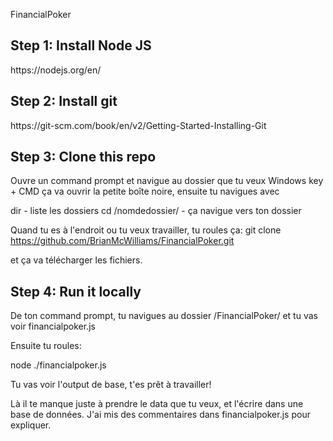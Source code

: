 FinancialPoker

<h2>
Step 1: Install Node JS
</h2>
https://nodejs.org/en/

<h2>
Step 2: Install git
</h2>
https://git-scm.com/book/en/v2/Getting-Started-Installing-Git

<h2>
Step 3: Clone this repo
</h2>
Ouvre un command prompt et navigue au dossier que tu veux
Windows key + CMD ça va ouvrir la petite boîte noire, ensuite tu navigues avec

dir - liste les dossiers
cd /nomdedossier/ - ça navigue vers ton dossier

Quand tu es à l'endroit ou tu veux travailler, tu roules ça:
git clone https://github.com/BrianMcWilliams/FinancialPoker.git

et ça va télécharger les fichiers.

<h2>
Step 4: Run it locally
</h2>
De ton command prompt, tu navigues au dossier /FinancialPoker/ et tu vas voir financialpoker.js

Ensuite tu roules:

node ./financialpoker.js

Tu vas voir l'output de base, t'es prêt à travailler!

Là il te manque juste à prendre le data que tu veux, et l'écrire dans une base de données.
J'ai mis des commentaires dans financialpoker.js pour expliquer.
